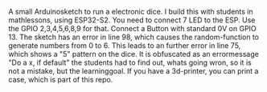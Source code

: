 A small Arduinosketch to run a electronic dice. I build this with students in mathlessons, using ESP32-S2. 
You need to connect 7 LED to the ESP. Use the GPIO 2,3,4,5,6,8,9 for that. Connect a Button with standard 0V on GPIO 13.
The sketch has an error in line 98, which causes the random-function to generate numbers from 0 to 6.
This leads to an further error in line 75, which shows a "5" pattern on the dice. It is obfuscated as an errormessage "Do a x, if default"
the students had to find out, whats going wron, so it is not a mistake, but the learninggoal.
If you have a 3d-printer, you can print a case, which is part of this repo.
